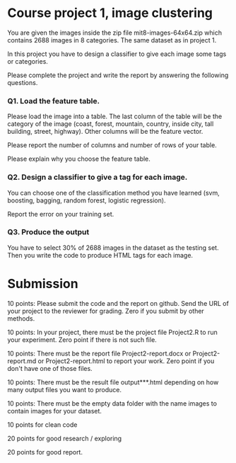 # Course project 1, image clustering

You are given the images inside the zip file mit8-images-64x64.zip which contains 2688 images in 8 categories. The same dataset as in project 1.

In this project you have to design a classifier to give each image some tags or categories.

Please complete the project and write the report by answering the following questions.

### Q1. Load the feature table.

Please load the image into a table. The last column of the table will be the category of the image (coast, forest, mountain, country, inside city, tall building, street, highway). Other columns will be the feature vector.

Please report the number of columns and number of rows of your table.

Please explain why you choose the feature table.

### Q2. Design a classifier to give a tag for each image. 

You can choose one of the classification method you have learned (svm, boosting, bagging, random forest, logistic regression).

Report the error on your training set.

### Q3. Produce the output 

You have to select 30% of 2688 images in the dataset as the testing set. Then you write the code to produce HTML tags for each image.

# Submission 

10 points: Please submit the code and the report on github. Send the URL of your project to the reviewer for grading. Zero if you submit by other methods.

10 points: In your project, there must be the project file Project2.R to run your experiment. Zero point if there is not such file.

10 points: There must be the report file Project2-report.docx or  Project2-report.md or Project2-report.html to report your work. Zero point if you don't have one of those files.

10 points: There must be the result file output***.html depending on how many output files you want to produce. 

10 points: There must be the empty data folder with the name images to contain images for your dataset.

10 points for clean code

20 points for good research / exploring

20 points for good report.

